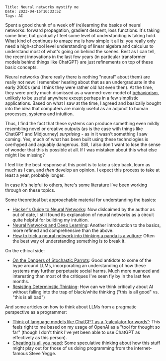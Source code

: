     Title: Neural networks mystify me
    Date: 2023-04-15T10:33:52
    Tags: AI

Spent a good chunk of a week off (re)learning the basics of neural networks: forward propagation, gradient descent, loss functions.
It's taking some time, but gradually I feel some level of understanding is taking hold.
What kind of continues to amaze me is how simple it all is: you really only need a high-school level understanding of linear algebra and calculus to understand most of what's going on behind the scenes.
Best as I can tell, the recent innovations in the last few years (in particular transformer models behind things like ChatGPT) are just refinements on top of these basic concepts.

Neural networks (there really there is nothing "neural" about them) are really not new: I remember hearing about that as an undergraduate in the early 2000s (and I think they were rather old hat even then).
At the time, they were pretty much dismissed as a warmed-over model of [behaviorism](https://en.wikipedia.org/wiki/Behaviorism), unlikely to be useful anywhere except perhaps in a few simplistic applications.
Based on what I saw at the time, I agreed and basically bought into the idea that computers are mainly useful as an adjunct to human processes, systems and intuition.

Thus, I find the fact that these systems can produce something even mildly resembling novel or creative outputs (as is the case with things like ChatGPT and Midjourney) _surprising_ - as in it wasn't something I saw coming.
Yes, much of what has been built using these technologies is overhyped and arguably dangerous.
Still, I also don't want to lose the sense of wonder that this is possible at all.
If I was mistaken about this what else might I be missing?

I feel like the best response at this point is to take a step back, learn as much as I can, and _then_ develop an opinion.
I expect this process to take at least a year, probably longer.

In case it's helpful to others, here's some literature I've been working through on these topics.

Some theoretical but approachable material for understanding the basics:

- [Hacker's Guide to Neural Networks](http://karpathy.github.io/neuralnets/): Now dislcaimed by the author as out of date, I still found its explanation of neural networks as a circuit quite helpful for building my intuition.
- [Neural Networks and Deep Learning](http://neuralnetworksanddeeplearning.com/index.html): Another introduction to the basics, more refined and comprehensive than the above.
- [How to trick a neural network into thinking a panda is a vulture](https://codewords.recurse.com/issues/five/why-do-neural-networks-think-a-panda-is-a-vulture): Often the best way of understanding something is to break it.

On the ethical side:

- [On the Dangers of Stochastic Parrots](https://dl.acm.org/doi/10.1145/3442188.3445922): Good antidote to some of the hype around LLMs, incorporating an understanding of how these systems may further perpetuate social harms. Much more nuanced and interesting than most of the critiques I've seen fly by in the last few months.
- [Resisting Determinstic Thinking](https://zephoria.medium.com/resisting-deterministic-thinking-52ef8d78248c): How can we think critically about AI without falling into the trap of black/white thinking ("this is all good" vs. "this is all bad")

And some articles on how to think about LLMs from a pragmatic perspective as a programmer:

- [Think of language models like ChatGPT as a “calculator for words”](https://simonwillison.net/2023/Apr/2/calculator-for-words/): This feels right to me based on my usage of OpenAI as a "tool for thought so far" (though I don't think I've yet been able to use ChatGPT as effectively as this person).
- [Cheating is all you need](https://about.sourcegraph.com/blog/cheating-is-all-you-need): Some speculative thinking about how this stuff might play out for those of us doing programming from the internet-famous Steve Yegge.
